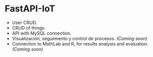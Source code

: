 # FastAPI-IoT

- User CRUD.
- CRUD of things.
- API with MySQL connection.
- Visualización, seguimiento y control de procesos. *(Coming soon)*
- Connection to MathLab and R, for results analysis and evaluation. *(Coming soon)*
